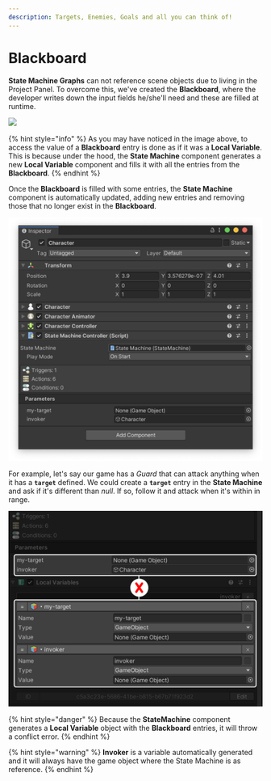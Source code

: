 ```yaml
---
description: Targets, Enemies, Goals and all you can think of!
---
```


# Blackboard

**State Machine Graphs** can not reference scene objects due to living in the Project Panel. To overcome this, we've created the **Blackboard**, where the developer writes down the input fields he/she'll need and these are filled at runtime.

![](<../../../.gitbook/assets/Screen Recording 2021-02-13 at 8.01.46 PM.2021-02-13 20\_03\_27.gif>)

{% hint style="info" %}
As you may have noticed in the image above, to access the value of a **Blackboard** entry is done as if it was a **Local Variable**. This is because under the hood, the **State Machine** component generates a new **Local Variable** component and fills it with all the entries from the **Blackboard**.
{% endhint %}

Once the **Blackboard** is filled with some entries, the **State Machine** component is automatically updated, adding new entries and removing those that no longer exist in the **Blackboard**.

![](<../../../.gitbook/assets/image (36).png>)

For example, let's say our game has a _Guard_ that can attack anything when it has a **`target`** defined. We could create a **`target`** entry in the **State Machine** and ask if it's different than _null_. If so, follow it and attack when it's within in range.

![(Can't have a Local Variable with the same name as a Blackboard entry)](<../../../.gitbook/assets/Screen Shot 2021-02-13 at 8.12.24 PM (1).png>)

{% hint style="danger" %}
Because the **StateMachine** component generates a **Local Variable** object with the **Blackboard** entries, it will throw a conflict error.
{% endhint %}

{% hint style="warning" %}
**Invoker** is a variable automatically generated and it will always have the game object where the State Machine is as reference.
{% endhint %}

